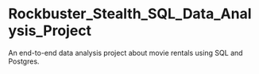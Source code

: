 # Rockbuster_Stealth_SQL_Data_Analysis_Project
An end-to-end data analysis project about movie rentals using SQL and Postgres. 
